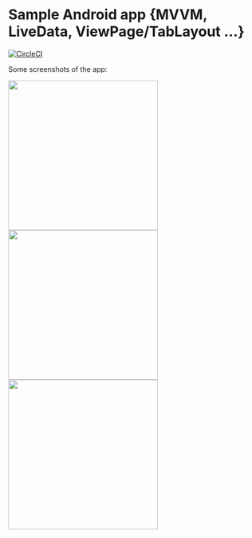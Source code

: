 # Sample Android app {MVVM, LiveData, ViewPage/TabLayout ...}

[![CircleCI](https://circleci.com/gh/kevoroid/MVVM_androidSample.svg?style=svg)](https://circleci.com/gh/kevoroid/MVVM_androidSample)

Some screenshots of the app:

<img src="https://github.com/kevoroid/foodshop_androidsample/blob/master/Screenshot_1.jpg" width="300">  <img src="https://github.com/kevoroid/foodshop_androidsample/blob/master/Screenshot_2.jpg" width="300">  <img src="https://github.com/kevoroid/foodshop_androidsample/blob/master/Screenshot_3.jpg" width="300">


